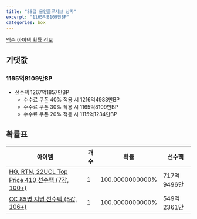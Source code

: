 ```yaml
---
title: "SS급 올인클루시브 상자"
excerpt: "1165억8109만BP"
categories: box
---
```

[넥슨 아이템 확률 정보](http://iteminfo.nexon.com/probability/fo4?sn=7372)

## 기댓값
### 1165억8109만BP
  - 선수팩 1267억1857만BP
    - 수수료 쿠폰 40% 적용 시 1216억4983만BP
    - 수수료 쿠폰 30% 적용 시 1165억8109만BP
    - 수수료 쿠폰 20% 적용 시 1115억1234만BP


## 확률표

|아이템|개수|확률|선수팩|
|---|---|---|---|
|[HG, RTN, 22UCL Top Price 410 선수팩 (7강, 100+)](/player/7330)|1|100.0000000000%|717억9496만|
|[CC 85명 지명 선수팩 (5강, 106+)](/player/7348)|1|100.0000000000%|549억2361만|
